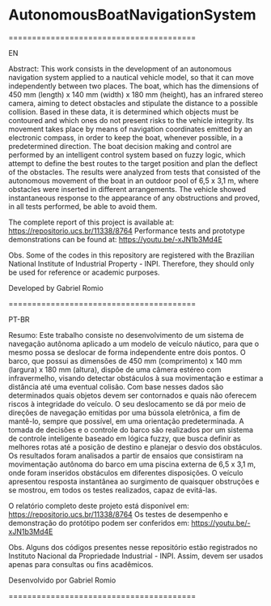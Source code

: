 # AutonomousBoatNavigationSystem

========================================

EN

Abstract:
This work consists in the development of an autonomous navigation system applied to 
a nautical vehicle model, so that it can move independently between two places. The 
boat,  which  has  the  dimensions  of  450  mm  (length)  x  140  mm  (width)  x  180  mm 
(height), has an infrared stereo camera, aiming to detect obstacles and stipulate the 
distance to a possible collision. Based in these data, it is determined which objects 
must be contoured and which ones do not present risks to the vehicle integrity. Its 
movement takes place by means of navigation coordinates emitted by an electronic 
compass, in order to keep the boat, whenever possible, in a predetermined direction. 
The boat decision making and control are performed by an intelligent control system 
based on fuzzy logic, which attempt to define the best routes to the target position and 
plan the deflect of the obstacles. The results were analyzed from tests that consisted 
of the autonomous movement of the boat in an outdoor pool of 6,5 x 3,1 m, where 
obstacles were inserted in different arrangements. The vehicle showed instantaneous 
response to the appearance of any obstructions and proved, in all tests performed, be 
able to avoid them. 

The complete report of this project is available at: https://repositorio.ucs.br/11338/8764
Performance tests and prototype demonstrations can be found at: https://youtu.be/-xJN1b3Md4E

Obs. Some of the codes in this repository are registered with the Brazilian National Institute of Industrial Property - INPI. 
Therefore, they should only be used for reference or academic purposes.

Developed by Gabriel Romio

========================================

PT-BR

Resumo:
Este trabalho consiste no desenvolvimento de um sistema de navegação autônoma 
aplicado a um modelo de veículo náutico, para que o mesmo possa se deslocar de 
forma independente entre dois pontos. O barco, que possui as dimensões de 450 mm 
(comprimento) x 140 mm (largura) x 180 mm (altura), dispõe de uma câmera estéreo 
com  infravermelho,  visando  detectar  obstáculos  à  sua  movimentação  e  estimar  a 
distância até uma eventual colisão. Com base nesses dados são determinados quais 
objetos devem ser contornados e quais não oferecem riscos à integridade do veículo. 
O  seu  deslocamento se  dá por meio  de  direções  de  navegação emitidas por uma 
bússola  eletrônica,  a  fim  de  mantê-lo,  sempre  que  possível,  em  uma  orientação 
predeterminada. A tomada de decisões e o controle do barco são realizados por um 
sistema  de  controle  inteligente  baseado  em  lógica  fuzzy,  que  busca  definir  as 
melhores  rotas  até  a  posição  de  destino  e  planejar  o  desvio  dos  obstáculos.  Os 
resultados foram analisados a partir de ensaios que consistiram na movimentação 
autônoma do barco em uma piscina externa de 6,5 x 3,1 m, onde foram inseridos 
obstáculos em diferentes disposições. O veículo apresentou resposta instantânea ao 
surgimento  de quaisquer obstruções  e  se mostrou,  em  todos  os  testes  realizados, 
capaz de evitá-las.

O relatório completo deste projeto está disponível em: https://repositorio.ucs.br/11338/8764
Os testes de desempenho e demonstração do protótipo podem ser conferidos em: https://youtu.be/-xJN1b3Md4E

Obs. Alguns dos códigos presentes nesse repositório estão registrados no Instituto Nacional da Propriedade Industrial - INPI.
Assim, devem ser usados apenas para consultas ou fins acadêmicos.

Desenvolvido por Gabriel Romio

========================================